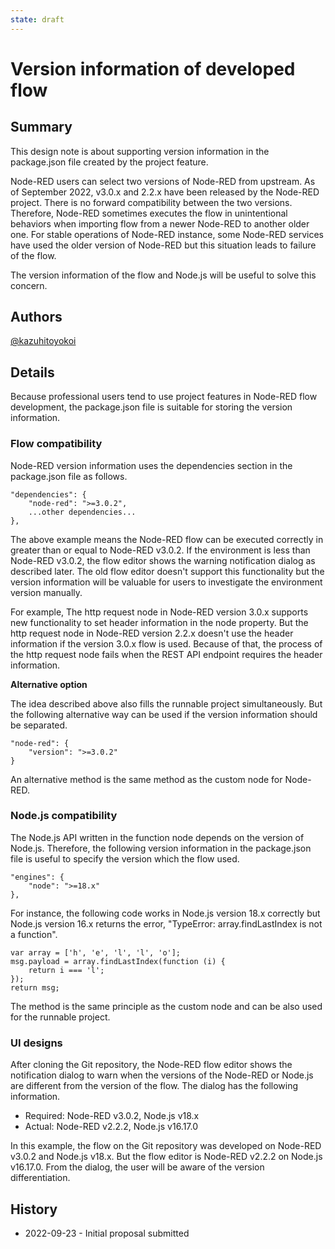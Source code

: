 ```yaml
---
state: draft
---
```


# Version information of developed flow
## Summary
This design note is about supporting version information in the package.json file created by the project feature.

Node-RED users can select two versions of Node-RED from upstream.
As of September 2022, v3.0.x and 2.2.x have been released by the Node-RED project.
There is no forward compatibility between the two versions.
Therefore, Node-RED sometimes executes the flow in unintentional behaviors when importing flow from a newer Node-RED to another older one.
For stable operations of Node-RED instance, some Node-RED services have used the older version of Node-RED but this situation leads to failure of the flow.

The version information of the flow and Node.js will be useful to solve this concern.

## Authors
[@kazuhitoyokoi](https://github.com/kazuhitoyokoi)

## Details
Because professional users tend to use project features in Node-RED flow development, the package.json file is suitable for storing the version information.

### Flow compatibility
Node-RED version information uses the dependencies section in the package.json file as follows.

```
"dependencies": {
    "node-red": ">=3.0.2",
    ...other dependencies...
},
```

The above example means the Node-RED flow can be executed correctly in greater than or equal to Node-RED v3.0.2.
If the environment is less than Node-RED v3.0.2, the flow editor shows the warning notification dialog as described later.
The old flow editor doesn't support this functionality but the version information will be valuable for users to investigate the environment version manually.

For example, The http request node in Node-RED version 3.0.x supports new functionality to set header information in the node property.
But the http request node in Node-RED version 2.2.x doesn't use the header information if the version 3.0.x flow is used.
Because of that, the process of the http request node fails when the REST API endpoint requires the header information.

__Alternative option__

The idea described above also fills the runnable project simultaneously.
But the following alternative way can be used if the version information should be separated.

```
"node-red": {
    "version": ">=3.0.2"
}
```

An alternative method is the same method as the custom node for Node-RED.

### Node.js compatibility
The Node.js API written in the function node depends on the version of Node.js.
Therefore, the following version information in the package.json file is useful to specify the version which the flow used.

```
"engines": {
    "node": ">=18.x"
},
```

For instance, the following code works in Node.js version 18.x correctly but Node.js version 16.x returns the error, "TypeError: array.findLastIndex is not a function".

```
var array = ['h', 'e', 'l', 'l', 'o'];
msg.payload = array.findLastIndex(function (i) {
    return i === 'l';
});
return msg;
```

The method is the same principle as the custom node and can be also used for the runnable project.

### UI designs
After cloning the Git repository, the Node-RED flow editor shows the notification dialog to warn when the versions of the Node-RED or Node.js are different from the version of the flow.
The dialog has the following information.

- Required: Node-RED v3.0.2, Node.js v18.x
- Actual: Node-RED v2.2.2, Node.js v16.17.0

In this example, the flow on the Git repository was developed on Node-RED v3.0.2 and Node.js v18.x.
But the flow editor is Node-RED v2.2.2 on Node.js v16.17.0.
From the dialog, the user will be aware of the version differentiation.

## History
- 2022-09-23 - Initial proposal submitted
